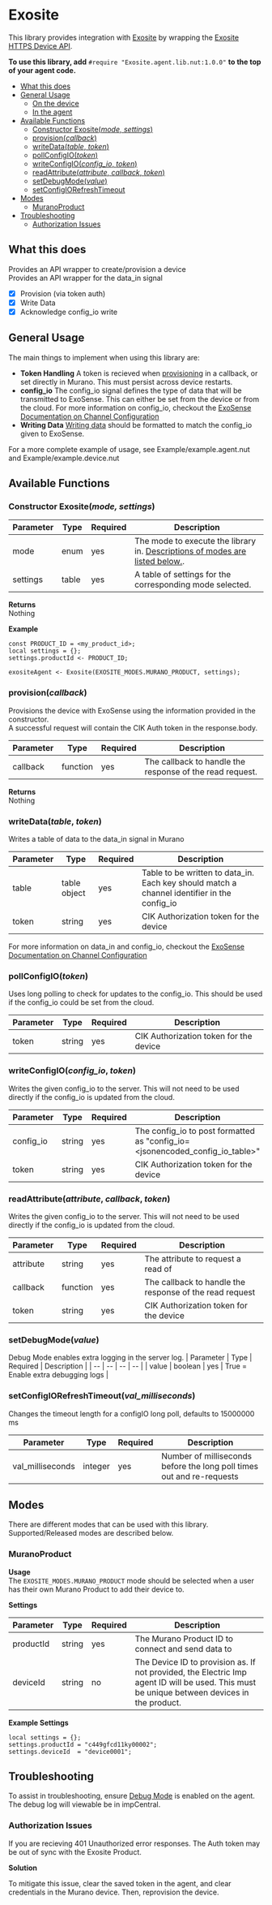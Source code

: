 # Exosite
This library provides integration with [Exosite](https://exosite.com/iot-solutions/condition-monitoring/) by wrapping the [Exosite HTTPS Device API](http://docs.exosite.com/reference/products/device-api/http/).

**To use this library, add** `#require "Exosite.agent.lib.nut:1.0.0"` **to the top of your agent code.**
  * [What this does](#what-this-does)
  * [General Usage](#general-usage)
     * [On the device](#on-the-device)
     * [In the agent](#in-the-agent)
  * [Available Functions](#available-functions)
     * [Constructor Exosite(<em>mode, settings</em>)](#constructor-exositemode-settings)
     * [provision(<em>callback</em>)](#provisioncallback)
     * [writeData(<em>table</em>, <em>token</em>)](#writedatatable-token)
     * [pollConfigIO(<em>token</em>)](#pollconfigiotoken)
     * [writeConfigIO(<em>config_io</em>, <em>token</em>)](#writeconfigioconfig_io-token)
     * [readAttribute(<em>attribute</em>, <em>callback</em>, <em>token</em>)](#readattributeattribute-callback-token)
     * [setDebugMode(<em>value</em>)](#setdebugmodevalue)
     * [setConfigIORefreshTimeout](#setconfigiorefreshtimeout)
  * [Modes](#modes)
     * [MuranoProduct](#muranoproduct)
  * [Troubleshooting](#troubleshooting)
     * [Authorization Issues](#authorization-issues)

## What this does
Provides an API wrapper to create/provision a device\
Provides an API wrapper for the data_in signal
- [x] Provision (via token auth)
- [x] Write Data
- [x] Acknowledge config_io write

## General Usage
The main things to implement when using this library are: 
  - **Token Handling** A token is recieved when [provisioning](#provisioncallback) in a callback, or set directly in Murano. This must persist across device restarts.
  - **config_io** The config_io signal defines the type of data that will be transmitted to ExoSense. This can either be set from the device or from the cloud. For more information on config_io, checkout the [ExoSense Documentation on Channel Configuration](https://exosense.readme.io/docs/channel-configuration)
  - **Writing Data** [Writing data](#writedatatable-token) should be formatted to match the config_io given to ExoSense.

For a more complete example of usage, see Example/example.agent.nut and Example/example.device.nut

## Available Functions
### Constructor Exosite(*mode, settings*) ###
| Parameter | Type | Required | Description |
| -- | -- | -- | -- |
| mode | enum | yes | The mode to execute the library in. [Descriptions of modes are listed below.](#modes).
| settings | table | yes | A table of settings for the corresponding mode selected.

**Returns** \
Nothing

**Example**
```
const PRODUCT_ID = <my_product_id>;
local settings = {};
settings.productId <- PRODUCT_ID;

exositeAgent <- Exosite(EXOSITE_MODES.MURANO_PRODUCT, settings);
```

### provision(*callback*) ###
Provisions the device with ExoSense using the information provided in the constructor. \
A successful request will contain the CIK Auth token in the response.body. 

| Parameter | Type | Required | Description |
| -- | -- | -- | -- |
| callback | function | yes | The callback to handle the response of the read request. |

**Returns** \
Nothing

### writeData(*table*, *token*) ###
Writes a table of data to the data_in signal in Murano

| Parameter | Type | Required | Description |
| -- | -- | -- | -- |
| table | table object | yes | Table to be written to data\_in. Each key should match a channel identifier in the config\_io |
| token | string | yes | CIK Authorization token for the device | 

For more information on data_in and config_io, checkout the [ExoSense Documentation on Channel Configuration](https://exosense.readme.io/docs/channel-configuration)

### pollConfigIO(*token*) ###
Uses long polling to check for updates to the config_io. This should be used if the config_io could be set from the cloud.

| Parameter | Type | Required | Description |
| -- | -- | -- | -- |
| token | string | yes | CIK Authorization token for the device | 

### writeConfigIO(*config_io*, *token*) ###
Writes the given config_io to the server. This will not need to be used directly if the config_io is updated from the cloud.

| Parameter | Type | Required | Description |
| -- | -- | -- | -- |
| config_io | string | yes | The config_io to post formatted as "config_io=<jsonencoded_config_io_table>" | 
| token | string | yes | CIK Authorization token for the device | 

### readAttribute(*attribute*, *callback*, *token*) ###
Writes the given config_io to the server. This will not need to be used directly if the config_io is updated from the cloud.

| Parameter | Type | Required | Description |
| -- | -- | -- | -- |
| attribute | string | yes | The attribute to request a read of |
| callback | function | yes | The callback to handle the response of the read request | 
| token | string | yes | CIK Authorization token for the device | 

### setDebugMode(*value*) ###
Debug Mode enables extra logging in the server log.
| Parameter | Type | Required | Description |
| -- | -- | -- | -- |
| value | boolean | yes | True = Enable extra debugging logs | 

### setConfigIORefreshTimeout(*val_milliseconds*) ###
Changes the timeout length for a configIO long poll, defaults to 15000000 ms

| Parameter | Type | Required | Description |
| -- | -- | -- | -- |
| val_milliseconds | integer | yes | Number of milliseconds before the long poll times out and re-requests | 

## Modes ##
There are different modes that can be used with this library. Supported/Released modes are described below.
### MuranoProduct ###
**Usage** \
The `EXOSITE_MODES.MURANO_PRODUCT` mode should be selected when a user has their own Murano Product to add their device to.

**Settings**

| Parameter | Type | Required | Description |
| -- | -- | -- | -- |
| productId | string | yes | The Murano Product ID to connect and send data to | 
| deviceId  | string | no  | The Device ID to provision as. If not provided, the Electric Imp agent ID will be used. This must be unique between devices in the product. |

**Example Settings**

```
local settings = {};
settings.productId = "c449gfcd11ky00002";
settings.deviceId  = "device0001";
```

## Troubleshooting ##
To assist in troubleshooting, ensure [Debug Mode](#setdebugmodevalue) is enabled on the agent. The debug log will viewable be in impCentral.

### Authorization Issues ###
If you are recieving 401 Unauthorized error responses. The Auth token may be out of sync with the Exosite Product.

**Solution**

To mitigate this issue, clear the saved token in the agent, and clear credentials in the Murano device. Then, reprovision the device.

